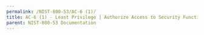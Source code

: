 ```yaml
---
permalink: /NIST-800-53/AC-6 (1)/
title: AC-6 (1) - Least Privilege | Authorize Access to Security Functions
parent: NIST-800-53 Documentation
---
```

